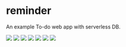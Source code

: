 # reminder

An example To-do web app with serverless DB.

![](https://img.shields.io/badge/-ReactJs-61DAFB?logo=react&logoColor=white) ![](https://img.shields.io/badge/-TypeScript-235A97?logo=typescript&logoColor=white) ![](https://img.shields.io/badge/-MUI-3F51B5?logo=mui&logoColor=white) ![](https://img.shields.io/badge/-styledComponents-333333?logo=styled-components&logoColor=white) ![](https://img.shields.io/badge/-vite-9499FF?logo=vite&logoColor=white) ![](https://img.shields.io/badge/-reactQuery-fc1c4c?logo=reactquery&logoColor=0b314f) ![](https://img.shields.io/badge/-PlanetScale-2b2b2b?logo=planetscale&logoColor=white)
